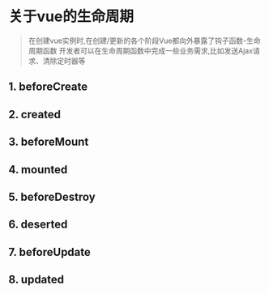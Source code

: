 # 关于vue的生命周期

> 在创建vue实例时,在创建/更新的各个阶段Vue都向外暴露了钩子函数-生命周期函数
> 开发者可以在生命周期函数中完成一些业务需求,比如发送Ajax请求、清除定时器等

## 1. beforeCreate

## 2. created

## 3. beforeMount

## 4. mounted

## 5. beforeDestroy

## 6. deserted

## 7. beforeUpdate

## 8. updated